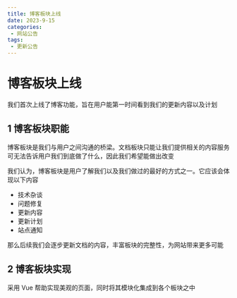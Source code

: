 ```yaml
---
title: 博客板块上线
date: 2023-9-15
categories:
 - 网站公告
tags:
 - 更新公告
---
```


# 博客板块上线

我们首次上线了博客功能，旨在用户能第一时间看到我们的更新内容以及计划

## 1 博客板块职能

博客板块是我们与用户之间沟通的桥梁。文档板块只能让我们提供相关的内容服务可无法告诉用户我们到底做了什么，因此我们希望能做出改变

我们认为，博客板块是用户了解我们以及我们做过的最好的方式之一。它应该会体现以下内容

- 技术杂谈
- 问题修复
- 更新内容
- 更新计划
- 站点通知

那么后续我们会逐步更新文档的内容，丰富板块的完整性，为网站带来更多可能

## 2 博客板块实现

采用 Vue 帮助实现美观的页面，同时将其模块化集成到各个板块之中

